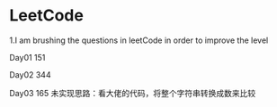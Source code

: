 # LeetCode
1.I am brushing the questions in leetCode in order to improve the level

Day01  151 

Day02  344

Day03  165 
       未实现思路：看大佬的代码，将整个字符串转换成数来比较
